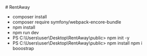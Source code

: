 #   R e n t A w a y 
 
- composer install 
- composer require symfony/webpack-encore-bundle
- npm install
- npm run dev
- PS C:\Users\user\Desktop\RentAway\public> npm init -y
- PS C:\Users\user\Desktop\RentAway\public> npm install
                                            npm i booostrap
